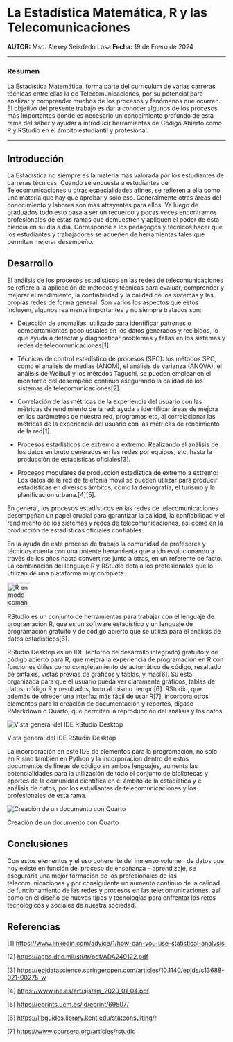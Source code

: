 # La Estadística Matemática, R y las Telecomunicaciones
**AUTOR:** Msc. Alexey Seisdedo Losa
**Fecha:** 19 de Enero de 2024
***

### Resumen

La Estadística Matemática, forma parte del currículum de varias carreras técnicas entre ellas la de Telecomunicaciones, por su potencial para analizar y comprender muchos de los procesos y fenómenos que ocurren. El objetivo del presente trabajo es dar a conocer algunos de los procesos más importantes donde es necesario un conocimiento profundo de esta rama del saber y ayudar a introducir herramientas de Código Abierto como R y RStudio en el ámbito estudiantil y profesional.
***

## Introducción

La Estadística no siempre es la materia mas valorada por los estudiantes de carreras técnicas. Cuando se encuesta a estudiantes de Telecomunicaciones u otras especialidades afines, se refieren a ella como una materia que hay que aprobar y solo eso. Generalmente otras áreas del conocimiento y labores son mas atrayentes para ellos. Ya luego de graduados todo esto pasa a ser un recuerdo y pocas veces encontramos profesionales de estas ramas que demuestren y apliquen el poder de esta ciencia en su día a día. Corresponde a los pedagogos y técnicos hacer que los estudiantes y trabajadores se adueñen de herramientas tales que permitan mejorar desempeño.

## Desarrollo

El análisis de los procesos estadísticos en las redes de telecomunicaciones se refiere a la aplicación de métodos y técnicas para evaluar, comprender y mejorar el rendimiento, la confiabilidad y la calidad de los sistemas y las propias redes de forma general. Son varios los aspectos que estos incluyen, algunos realmente importantes y no siempre tratados son:


- Detección de anomalías: utilizado para identificar patrones o comportamientos poco usuales en los datos generados y recibidos, lo que ayuda a detectar y diagnosticar problemas y fallas en los sistemas y redes de telecomunicaciones[1].


- Técnicas de control estadístico de procesos (SPC): los métodos SPC, como el análisis de medias (ANOM), el análisis de varianza (ANOVA), el análisis de Weibull y los métodos Taguchi, se pueden emplear en el monitoreo del desempeño continuo asegurando la calidad de los sistemas de telecomunicaciones[2].


- Correlación de las métricas de la experiencia del usuario con las métricas de rendimiento de la red: ayuda a identificar áreas de mejora en los parámetros de nuestra red, programas etc, al correlacionar las métricas de la experiencia del usuario con las métricas de rendimiento de la red[1].


- Procesos estadísticos de extremo a extremo: Realizando el análisis de los datos en bruto generados en las redes por equipos, etc, hasta la producción de estadísticas oficiales[3].


- Procesos modulares de producción estadística de extremo a extremo: Los datos de la red de telefonía móvil se pueden utilizar para producir estadísticas en diversos ámbitos, como la demografía, el turismo y la planificación urbana.[4][5].


En general, los procesos estadísticos en las redes de telecomunicaciones desempeñan un papel crucial para garantizar la calidad, la confiabilidad y el rendimiento de los sistemas y redes de telecomunicaciones, así como en la producción de estadísticas oficiales confiables.


En la ayuda de este proceso de trabajo la comunidad de profesores y técnicos cuenta con una potente herramienta que a ido evolucionando a través de los años hasta convertirse junto a otras, en un referente de facto. La combinación del lenguaje R y RStudio dota a los profesionales que lo utilizan de una plataforma muy completa.

<image
  src="rconsole.png"
  alt="R en modo comando"
  caption="R en modo comando"
  width="55" height="55">


RStudio es un conjunto de herramientas para trabajar con el lenguaje de programación R, que es un software estadístico y un lenguaje de programación gratuito y de código abierto que se utiliza para el análisis de datos estadísticos[6].

 RStudio Desktop es un IDE (entorno de desarrollo integrado) gratuito y de código abierto para R, que mejora la experiencia de programación en R con funciones útiles como completamiento de automático de código, resaltado de sintaxis, vistas previas de gráficos y tablas, y más[6]. Su está organizada para que el usuario pueda ver claramente gráficos, tablas de datos, código R y resultados, todo al mismo tiempo[6]. RStudio, que además de ofrecer una interfaz más fácil de usar R[7], incorpora otros elementos para la creación de documentación y reportes, dígase RMarkdown o Quarto, que permiten la reproducción del análisis y los datos.

<image
  src="rstudioide.png"
  alt="Vista general del IDE RStudio Desktop"
  caption="Vista general del IDE RStudio Desktop">



Vista general del IDE RStudio Desktop


La incorporación en este IDE de elementos para la programación, no solo en R sino también en Python y la incorporación dentro de estos documentos de líneas de código en ambos lenguajes, aumenta las potencialidades para la utilización de todo el conjunto de bibliotecas y aportes de la comunidad científica en el ámbito de la estadística y el análisis de datos, por los estudiantes de telecomunicaciones y los profesionales de esta rama.

<image
  src="rstudioquarto.png"
  alt="Creación de un documento con Quarto"
  caption="Creación de un documento con Quarto">


Creación de un documento con Quarto


## Conclusiones

Con estos elementos y el uso coherente del inmenso volumen de datos que hoy existe en función del proceso de enseñanza – aprendizaje, se aseguraría una mejor formación de los profesionales de las telecomunicaciones y por consiguiente un aumento continuo de la calidad de funcionamiento de las redes y procesos en las telecomunicaciones, así como en el diseño de nuevos tipos y tecnologías para enfrentar los retos tecnológicos y sociales de nuestra sociedad.

## Referencias 

[1] https://www.linkedin.com/advice/1/how-can-you-use-statistical-analysis

[2] https://apps.dtic.mil/sti/tr/pdf/ADA249122.pdf

[3] https://epjdatascience.springeropen.com/articles/10.1140/epjds/s13688-021-00275-w

[4] https://www.ine.es/art/sjs/sjs_2020_01_04.pdf

[5] https://eprints.ucm.es/id/eprint/69507/

[6] https://libguides.library.kent.edu/statconsulting/r

[7] https://www.coursera.org/articles/rstudio
